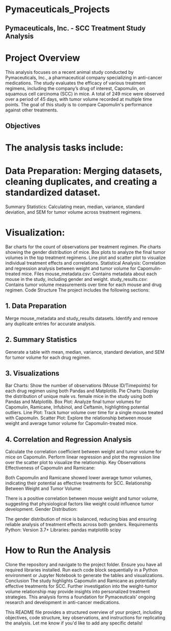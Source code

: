 # Pymaceuticals_Projects
## Pymaceuticals, Inc. - SCC Treatment Study Analysis
# Project Overview
This analysis focuses on a recent animal study conducted by Pymaceuticals, Inc., a pharmaceutical company specializing in anti-cancer medications. The study evaluates the efficacy of various treatment regimens, including the company’s drug of interest, Capomulin, on squamous cell carcinoma (SCC) in mice. A total of 249 mice were observed over a period of 45 days, with tumor volume recorded at multiple time points. The goal of this study is to compare Capomulin's performance against other treatments.

## Objectives
# The analysis tasks include:

# Data Preparation: Merging datasets, cleaning duplicates, and creating a standardized dataset.
Summary Statistics: Calculating mean, median, variance, standard deviation, and SEM for tumor volume across treatment regimens.
# Visualization:
Bar charts for the count of observations per treatment regimen.
Pie charts showing the gender distribution of mice.
Box plots to analyze the final tumor volumes in the top treatment regimens.
Line plot and scatter plot to visualize individual treatment effects and correlations.
Statistical Analysis: Correlation and regression analysis between weight and tumor volume for Capomulin-treated mice.
Files
mouse_metadata.csv: Contains metadata about each mouse in the study, including gender and weight.
study_results.csv: Contains tumor volume measurements over time for each mouse and drug regimen.
Code Structure
The project includes the following sections:

## 1. Data Preparation
Merge mouse_metadata and study_results datasets.
Identify and remove any duplicate entries for accurate analysis.
## 2. Summary Statistics
Generate a table with mean, median, variance, standard deviation, and SEM for tumor volume for each drug regimen.
## 3. Visualizations
Bar Charts: Show the number of observations (Mouse ID/Timepoints) for each drug regimen using both Pandas and Matplotlib.
Pie Charts: Display the distribution of unique male vs. female mice in the study using both Pandas and Matplotlib.
Box Plot: Analyze final tumor volumes for Capomulin, Ramicane, Infubinol, and Ceftamin, highlighting potential outliers.
Line Plot: Track tumor volume over time for a single mouse treated with Capomulin.
Scatter Plot: Explore the relationship between mouse weight and average tumor volume for Capomulin-treated mice.
## 4. Correlation and Regression Analysis
Calculate the correlation coefficient between weight and tumor volume for mice on Capomulin.
Perform linear regression and plot the regression line over the scatter plot to visualize the relationship.
Key Observations
Effectiveness of Capomulin and Ramicane:

Both Capomulin and Ramicane showed lower average tumor volumes, indicating their potential as effective treatments for SCC.
Relationship Between Weight and Tumor Volume:

There is a positive correlation between mouse weight and tumor volume, suggesting that physiological factors like weight could influence tumor development.
Gender Distribution:

The gender distribution of mice is balanced, reducing bias and ensuring reliable analysis of treatment effects across both genders.
Requirements
Python: Version 3.7+
Libraries:
pandas
matplotlib
scipy
# How to Run the Analysis
Clone the repository and navigate to the project folder.
Ensure you have all required libraries installed.
Run each code block sequentially in a Python environment or Jupyter Notebook to generate the tables and visualizations.
Conclusion
The study highlights Capomulin and Ramicane as potentially effective treatments for SCC. Further investigation into the weight-tumor volume relationship may provide insights into personalized treatment strategies. This analysis forms a foundation for Pymaceuticals’ ongoing research and development in anti-cancer medications.

This README file provides a structured overview of your project, including objectives, code structure, key observations, and instructions for replicating the analysis. Let me know if you'd like to add any specific details!

